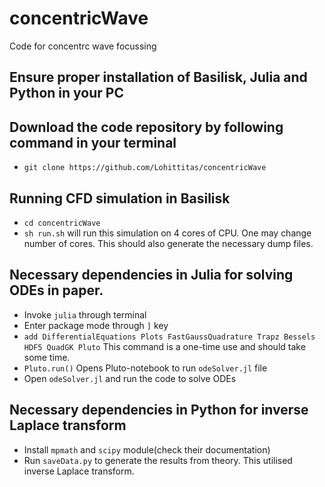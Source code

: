 # concentricWave
Code for concentrc wave focussing

## Ensure proper installation of Basilisk, Julia and Python in your PC

## Download the code repository by following command in your terminal
- `git clone https://github.com/Lohittitas/concentricWave`

## Running CFD simulation in Basilisk
- `cd concentricWave`
- `sh run.sh` will run this simulation on 4 cores of CPU. One may change number of cores. This should also generate the necessary dump files.

## Necessary dependencies in Julia for solving ODEs in paper.
- Invoke `julia` through terminal
- Enter package mode through `]` key
- `add DifferentialEquations Plots FastGaussQuadrature Trapz Bessels HDF5 QuadGK Pluto` This command is a one-time use and should take some time.
- `Pluto.run()` Opens Pluto-notebook to run `odeSolver.jl` file
- Open `odeSolver.jl` and run the code to solve ODEs

## Necessary dependencies in Python for inverse Laplace transform
- Install `mpmath` and `scipy` module(check their documentation)
- Run `saveData.py` to generate the results from theory. This utilised inverse Laplace transform.

